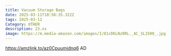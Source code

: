 ```yaml
---
title: Vacuum Storage Bags
date: 2025-03-11T10:58:35.322Z
tags: 2025-03-12
Category: OTHER
description: 23.xx
image: https://m.media-amazon.com/images/I/81cD6LNz0RL._AC_SL1500_.jpg
---
```

https://amzlink.to/az0Cpuumidnq6   AD